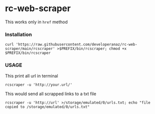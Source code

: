 # rc-web-scraper

This works only in `href` method

### Installation
``` 
curl 'https://raw.githubusercontent.com/developeranaz/rc-web-scraper/main/rcscraper' >$PREFIX/bin/rcscraper; chmod +x $PREFIX/bin/rcscraper 
```

### USAGE
This print all url in terminal
```
rcscraper -u 'http://your.url/'
```

This would send all scrapped links to a txt file

```
rcscraper -u 'http://url' >/storage/emulated/0/urls.txt; echo "file copied to /storage/emulated/0/urls.txt"
```
